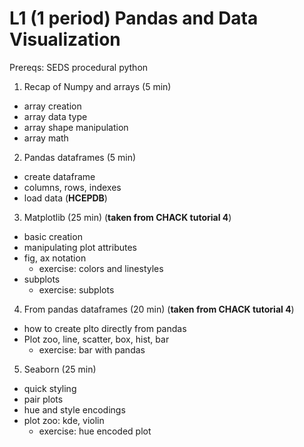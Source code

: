 # L1 (1 period) Pandas and Data Visualization
Prereqs: SEDS procedural python

1. Recap of Numpy and arrays (5 min)
  - array creation
  - array data type
  - array shape manipulation
  - array math
2. Pandas dataframes (5 min)
  - create dataframe
  - columns, rows, indexes
  - load data (__HCEPDB__)
3. Matplotlib (25 min) (__taken from CHACK tutorial 4__)
  - basic creation
  - manipulating plot attributes
  - fig, ax notation
    - exercise: colors and linestyles
  - subplots
    - exercise: subplots
4. From pandas dataframes (20 min) (__taken from CHACK tutorial 4__)
  - how to create plto directly from pandas
  - Plot zoo, line, scatter, box, hist, bar
    - exercise: bar with pandas
5. Seaborn (25 min)
  - quick styling
  - pair plots
  - hue and style encodings
  - plot zoo: kde, violin
    - exercise: hue encoded plot

